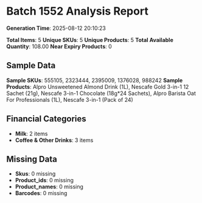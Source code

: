 # Batch 1552 Analysis Report

**Generation Time**: 2025-08-12 20:10:23

**Total Items**: 5
**Unique SKUs**: 5
**Unique Products**: 5
**Total Available Quantity**: 108.00
**Near Expiry Products**: 0

## Sample Data
**Sample SKUs**: 555105, 2323444, 2395009, 1376028, 988242
**Sample Products**: Alpro Unsweetened Almond Drink (1L), Nescafe Gold 3-in-1 12 Sachet (21g), Nescafe 3-in-1 Chocolate (18g*24 Sachets), Alpro Barista Oat For Professionals (1L), Nescafe 3-in-1 (Pack of 24)

## Financial Categories
- **Milk**: 2 items
- **Coffee & Other Drinks**: 3 items

## Missing Data
- **Skus**: 0 missing
- **Product_ids**: 0 missing
- **Product_names**: 0 missing
- **Barcodes**: 0 missing
